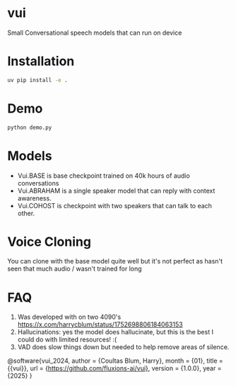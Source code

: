 # vui

Small Conversational speech models that can run on device

# Installation

```sh
uv pip install -e .
```

# Demo

```sh
python demo.py
````

# Models

- Vui.BASE is base checkpoint trained on 40k hours of audio conversations
- Vui.ABRAHAM is a single speaker model that can reply with context awareness.
- Vui.COHOST is checkpoint with two speakers that can talk to each other.

# Voice Cloning

You can clone with the base model quite well but it's not perfect as hasn't seen that much audio / wasn't trained for long

# FAQ

1) Was developed with on two 4090's https://x.com/harrycblum/status/1752698806184063153
2) Hallucinations: yes the model does hallucinate, but this is the best I could do with limited resources! :(
3) VAD does slow things down but needed to help remove areas of silence.

@software{vui_2024,
  author = {Coultas Blum, Harry},
  month = {01},
  title = {{vui}},
  url = {https://github.com/fluxions-ai/vui},
  version = {1.0.0},
  year = {2025}
}
